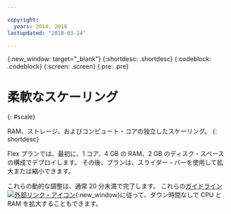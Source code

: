 ```yaml
---

copyright:
  years: 2014, 2018
lastupdated: "2018-03-14"

---
```


<!-- Attribute definitions --> 
{:new_window: target="_blank"}
{:shortdesc: .shortdesc}
{:codeblock: .codeblock}
{:screen: .screen}
{:pre: .pre}

# 柔軟なスケーリング
{: #scale}

RAM、ストレージ、およびコンピュート・コアの独立したスケーリング。 
{: shortdesc}

Flex プランでは、最初に、1 コア、4 GB の RAM、2 GB のディスク・スペースの構成でデプロイします。 その後、プランは、スライダー・バーを使用して拡大または縮小できます。

これらの動的な調整は、通常 20 分未満で完了します。 これらの[ガイドライン![外部リンク・アイコン](../../icons/launch-glyph.svg "外部リンク・アイコン")](https://developer.ibm.com/answers/questions/381931/how-can-i-scale-cpu-up-and-down-without-downtime-o.html){:new_window}に従って、ダウン時間なしで CPU と RAM を拡大することもできます。
